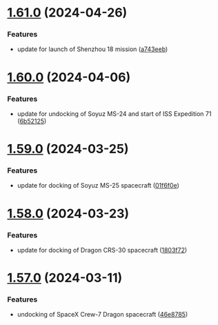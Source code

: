 # [1.61.0](https://github.com/corquaid/international-space-station-iss-apis/compare/v1.60.0...v1.61.0) (2024-04-26)


### Features

* update for launch of Shenzhou 18 mission ([a743eeb](https://github.com/corquaid/international-space-station-iss-apis/commit/a743eebb35383e3d075bf465da69174bf28a5a80))



# [1.60.0](https://github.com/corquaid/international-space-station-iss-apis/compare/v1.59.0...v1.60.0) (2024-04-06)


### Features

* update for undocking of Soyuz MS-24 and start of ISS Expedition 71 ([6b52125](https://github.com/corquaid/international-space-station-iss-apis/commit/6b52125d45dd32f5f032cbb4d2c58590d60a0e15))



# [1.59.0](https://github.com/corquaid/international-space-station-iss-apis/compare/v1.58.0...v1.59.0) (2024-03-25)


### Features

* update for docking of Soyuz MS-25 spacecraft ([01f6f0e](https://github.com/corquaid/international-space-station-iss-apis/commit/01f6f0e8312666167dac20b44b310d4bcf17a117))



# [1.58.0](https://github.com/corquaid/international-space-station-iss-apis/compare/v1.57.0...v1.58.0) (2024-03-23)


### Features

* update for docking of Dragon CRS-30 spacecraft ([1803f72](https://github.com/corquaid/international-space-station-iss-apis/commit/1803f72466fa02b43280ad81e310574970b32a55))



# [1.57.0](https://github.com/corquaid/international-space-station-iss-apis/compare/v1.56.0...v1.57.0) (2024-03-11)


### Features

* undocking of SpaceX Crew-7 Dragon spacecraft ([46e8785](https://github.com/corquaid/international-space-station-iss-apis/commit/46e8785eacb2d72ee99ab64e985322bda3d53dc6))



